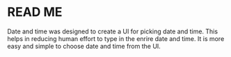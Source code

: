 # READ ME

Date and time was designed to create a UI for picking date and time. This helps in reducing human effort to type in the enrire date and time.
 It is more easy and simple to choose date and time from the UI.
